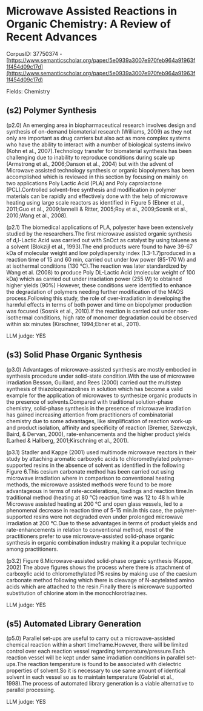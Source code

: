 # Microwave Assisted Reactions in Organic Chemistry: A Review of Recent Advances

CorpusID: 37750374 - [https://www.semanticscholar.org/paper/5e0939a3007e970feb964a91963f1f454d09c17d](https://www.semanticscholar.org/paper/5e0939a3007e970feb964a91963f1f454d09c17d)

Fields: Chemistry

## (s2) Polymer Synthesis
(p2.0) An emerging area in biopharmaceutical research involves design and synthesis of on-demand biomaterial research (Williams, 2009) as they not only are important as drug carriers but also act as more complex systems who have the ability to interact with a number of biological systems invivo (Kohn et al., 2007).Technology transfer for biomaterial synthesis has been challenging due to inability to reproduce conditions during scale up (Armstrong et al., 2006;Danson et al., 2004) but with the advent of Microwave assisted technology synthesis or organic biopolymers has been accomplished which is reviewed in this section by focusing on mainly on two applications Poly Lactic Acid (PLA) and Poly caprolactone (PCL).Controlled solvent-free synthesis and modification in polymer materials can be rapidly and effectively done with the help of microwave heating using large scale reactors as identified in Figure 5 (Ebner et al., 2011;Guo et al., 2009;Iannelli & Ritter, 2005;Roy et al., 2009;Sosnik et al., 2010;Wang et al., 2008).

(p2.1) The biomedical applications of PLA, polyester have been extensively studied by the researchers.The first microwave assisted organic synthesis of d,l-Lactic Acid was carried out with SnOct as catalyst by using toluene as a solvent (Blokzijl et al., 1993).The end products were found to have 39-67 kDa of molecular weight and low polydispersity index (1.3-1.7)produced in a reaction time of 15 and 60 min, carried out under low power (85-170 W) and at isothermal conditions (130 °C).The reaction was later standardized by Wang et al. (2008) to produce Poly DL-Lactic Acid (molecular weight of 100 kDa) which as carried out under irradiation power (255 W) to obtained higher yields (90%) However, these conditions were identified to enhance the degradation of polymers needing further modification of the MAOS process.Following this study, the role of over-irradiation in developing the harmful effects in terms of both power and time on biopolymer production was focused (Sosnik et al., 2010).If the reaction is carried out under non-isothermal conditions, high rate of monomer degradation could be observed within six minutes (Kirschner, 1994;Ebner et al., 2011).

LLM judge: YES

## (s3) Solid Phase Organic Synthesis
(p3.0) Advantages of microwave-assisted synthesis are mostly embodied in synthesis procedure under solid-state condition.With the use of microwave irradiation Besson, Guillard, and Rees (2000) carried out the multistep synthesis of thiazoloquinazolines in solution which has become a valid example for the application of microwaves to synthesize organic products in the presence of solvents.Compared with traditional solution-phase chemistry, solid-phase synthesis in the presence of microwave irradiation has gained increasing attention from practitioners of combinatorial chemistry due to some advantages, like simplification of reaction work-up and product isolation, affinity and specificity of reaction (Bremer, Szewczyk, Baird, & Dervan, 2000), rate-enhancements and the higher product yields (Larhed & Hallberg, 2001;Kirschning et al., 2001).

(p3.1) Stadler and Kappe (2001) used multimode microwave reactors in their study by attaching aromatic carboxylic acids to chloromethylated polymer-supported resins in the absence of solvent as identified in the following Figure 6.This cesium carbonate method has been carried out using microwave irradiation where in comparison to conventional heating methods, the microwave assisted methods were found to be more advantageous in terms of rate-accelerations, loadings and reaction time.In traditional method (heating at 80 °C) reaction time was 12 to 48 h while Microwave assisted heating at 200 °C and open glass vessels, led to a phenomenal decrease in reaction time of 5-15 min.In this case, the polymer-supported resins were not degraded even under prolonged microwave irradiation at 200 °C.Due to these advantages in terms of product yields and rate-enhancements in relation to conventional method, most of the practitioners prefer to use microwave-assisted solid-phase organic synthesis in organic combination industry making it a popular technique among practitioners.

(p3.2) Figure 6.Microwave-assisted solid-phase organic synthesis (Kappe, 2002) The above figures shows the process where there is attachment of carboxylic acid to chloromethylated PS resins by making use of the caesium carbonate method following which there is cleavage of N-acytelated amino acids which are attached to the resin.Finally there is microwave supported substitution of chlorine atom in the monochlorotriazines.

LLM judge: YES

## (s5) Automated Library Generation
(p5.0) Parallel set-ups are useful to carry out a microwave-assisted chemical reaction within a short timeframe.However, there will be limited control over each reaction vessel regarding temperature/pressure.Each reaction vessel will be kept under same irradiation conditions in parallel set-ups.The reaction temperature is found to be associated with dielectric properties of solvent.So it is necessary to use same amount of identical solvent in each vessel so as to maintain temperature (Gabriel et al., 1998).The process of automated library generation is a viable alternative to parallel processing.

LLM judge: YES

